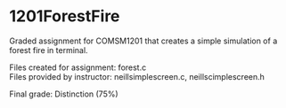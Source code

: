 # 1201ForestFire
Graded assignment for COMSM1201 that creates a simple simulation of a forest fire in terminal.

Files created for assignment: forest.c  
Files provided by instructor: neillsimplescreen.c, neillscimplescreen.h

Final grade: Distinction (75%)
